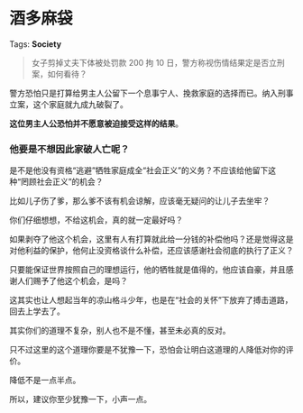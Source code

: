 # 酒多麻袋

Tags: **Society**

> 女子剪掉丈夫下体被处罚款 200 拘 10 日，警方称视伤情结果定是否立刑案，如何看待？



警方恐怕只是打算给男主人公留下一个息事宁人、挽救家庭的选择而已。纳入刑事立案，这个家庭就九成九破裂了。

**这位男主人公恐怕并不愿意被迫接受这样的结果**。

### 他要是不想因此家破人亡呢？

是不是他没有资格“逃避”牺牲家庭成全“社会正义”的义务？不应该给他留下这种“罔顾社会正义”的机会？

比如儿子伤了爹，那么爹不该有机会谅解，应该毫无疑问的让儿子去坐牢？

你们仔细想想，不给这机会，真的就一定最好吗？

  


如果剥夺了他这个机会，这里有人有打算就此给一分钱的补偿他吗？还是觉得这是对他利益的保护，他何止没资格谈什么补偿，还应该感谢社会彻底的执行了正义？

只要能保证世界按照自己的理想运行，他的牺牲就是值得的，他应该自豪，并且感谢人们赐予了他这个机会，是吗？

  


这其实也让人想起当年的凉山格斗少年，也是在“社会的关怀”下放弃了搏击道路，回去上学去了。

  


其实你们的道理不复杂，别人也不是不懂，甚至未必真的反对。

只不过这里的这个道理你要是不犹豫一下，恐怕会让明白这道理的人降低对你的评价。

降低不是一点半点。

所以，建议你至少犹豫一下，小声一点。



